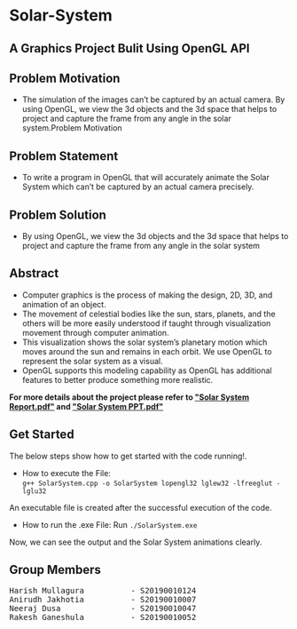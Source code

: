 # Solar-System
## A Graphics Project Bulit Using OpenGL API

## Problem Motivation
- The simulation of the images can’t be captured by an actual camera. By using OpenGL, we view the 3d objects and the 3d space that helps to project and capture the frame from any angle in the solar system.Problem Motivation

## Problem Statement
- To write a program in OpenGL that will accurately animate the Solar System which can’t be captured by an actual camera precisely.
 
## Problem Solution
- By using OpenGL, we view the 3d objects and the 3d space that helps to project and capture the frame from any angle in the solar system

## Abstract
- Computer graphics is the process of making the design, 2D, 3D, and animation of an object. 
- The movement of celestial bodies like the sun, stars, planets, and the others will be more easily understood if taught through visualization movement through computer animation. 
- This visualization shows the solar system’s planetary motion which moves around the sun and remains in each orbit. We use OpenGL to represent the solar system as a visual. 
- OpenGL supports this modeling capability as OpenGL has additional features to better produce something more realistic.

**For more details about the project please refer to [**"Solar System Report.pdf"**][1] and [**"Solar System PPT.pdf"**][2]**

[1]: https://github.com/mullaguraharish/Solar-System/blob/main/Solar%20System%20Report.pdf "Title"
[2]: https://github.com/mullaguraharish/Solar-System/blob/main/Solar%20System%20PPT.pdf "Title"


## Get Started

The below steps show how to get started with the code running!.

- How to execute the File:  
```g++ SolarSystem.cpp -o SolarSystem lopengl32 lglew32 -lfreeglut -lglu32```

An executable file is created after the successful execution of the code.

- How to run the .exe File: 
Run ```./SolarSystem.exe```

Now, we can see the output and the Solar System animations clearly.

## Group Members

<pre>
Harish Mullagura          - S20190010124
Anirudh Jakhotia          - S20190010007
Neeraj Dusa               - S20190010047
Rakesh Ganeshula          - S20190010052
</pre>
